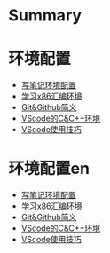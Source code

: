 # Summary   
<!--
- []()
-->

# 环境配置
- [写笔记环境配置](环境配置/写笔记环境配置.md)
- [学习x86汇编环境](环境配置/学习x86汇编环境.md)
- [Git&Github简义](环境配置/Git&Github简义.md)
- [VScode的C&C++环境](环境配置/VScode的C&C++环境.md)
- [VScode使用技巧](环境配置/VScode使用技巧.md)

# 环境配置en
- [写笔记环境配置](env.conf/notes.md)
- [学习x86汇编环境](env.conf/x86.md)
- [Git&Github简义](env.conf/Git&Github简义.md)
- [VScode的C&C++环境](env.conf/VScode的C&C++环境.md)
- [VScode使用技巧](env.conf/VScode.md)